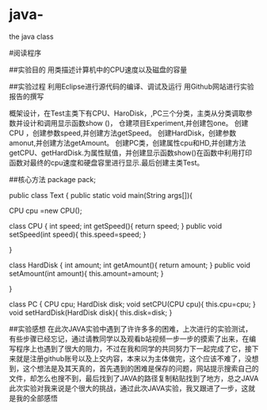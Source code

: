 # java-
the java class

#阅读程序

##实验目的
用类描述计算机中的CPU速度以及磁盘的容量

##实验过程
利用Eclipse进行源代码的编译、调试及运行
用Github网站进行实验报告的撰写

概架设计，在Test主类下有CPU、HaroDisk，,PC三个分类，主类从分类调取参数并设计和调用显示函数show ()， 仓建项目Experiment,并创建包one。
创建CPU ，创建参数speed,并创建方法getSpeed。
创建HardDisk，创建参数amonut,并创建方法getAmount。
创建PC类，创建属性cpu和HD,并创建方法getCPU、getHardDisk.为属性赋值，并创建显示函数show()在函数中利用打印函数对最终的cpu速度和硬盘容里进行显示.最后创建主类Test。

##核心方法
package pack;

 public class Text {
 public static void main(String args[]){
  
  CPU cpu =new CPU();
 
 class CPU {
  int speed;
  int getSpeed(){
   return speed;
  }
  public void setSpeed(int speed){
   this.speed=speed;
  }

 }
 
class HardDisk {
  int amount;
  int getAmount(){
   return amount;
  }
  public void setAmount(int amount){
   this.amount=amount;
  }

 }
 
 class PC {
  CPU cpu;
  HardDisk disk;
  void setCPU(CPU cpu){
   this.cpu=cpu;
  }
  void setHardDisk(HardDisk disk){
   this.disk=disk; 
  }
  
##实验感想
在此次JAVA实验中遇到了许许多多的困难，上次进行的实验测试，有些步骤已经忘记，通过请教同学以及观看b站视频一步一步的摸索了出来，在编写程序上也遇到了很大的阻力，不过在我和同学的共同努力下一起完成了它，接下来就是注册github账号以及上交内容，本来以为主体做完，这个应该不难了，没想到，这个想法是及其天真的，首先遇到的困难是保存的问题，网站提示搜索自己的文件，却怎么也搜不到，最后找到了JAVA的路径复制粘贴找到了地方，总之JAVA此次实验对我来说是个很大的挑战，通过此次JAVA实验，我又跟进了一步，这就是我的全部感悟

























